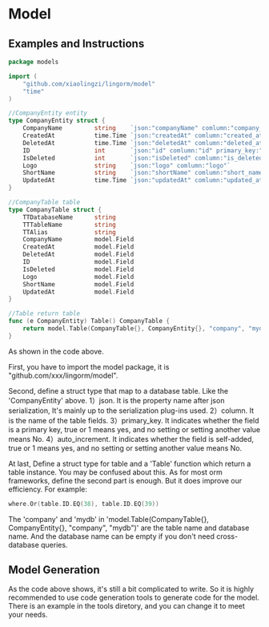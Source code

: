 # Model

## Examples and Instructions

``` go
package models

import (
    "github.com/xiaolingzi/lingorm/model"
    "time"
)

//CompanyEntity entity
type CompanyEntity struct {
    CompanyName         string    `json:"companyName" comlumn:"company_name"`
    CreatedAt           time.Time `json:"createdAt" comlumn:"created_at"`
    DeletedAt           time.Time `json:"deletedAt" comlumn:"deleted_at"`
    ID                  int       `json:"id" comlumn:"id" primary_key:"true" auto_increment:"true"`
    IsDeleted           int       `json:"isDeleted" comlumn:"is_deleted"`
    Logo                string    `json:"logo" comlumn:"logo"`
    ShortName           string    `json:"shortName" comlumn:"short_name"`
    UpdatedAt           time.Time `json:"updatedAt" comlumn:"updated_at"`
}

//CompanyTable table
type CompanyTable struct {
    TTDatabaseName      string
    TTTableName         string
    TTAlias             string
    CompanyName         model.Field
    CreatedAt           model.Field
    DeletedAt           model.Field
    ID                  model.Field
    IsDeleted           model.Field
    Logo                model.Field
    ShortName           model.Field
    UpdatedAt           model.Field
}

//Table return table
func (e CompanyEntity) Table() CompanyTable {
    return model.Table(CompanyTable{}, CompanyEntity{}, "company", "mydb").(CompanyTable)
}
```

As shown in the code above.

First, you have to import the model package, it is "github.com/xxx/lingorm/model".

Second, define a struct type that map to a database table. Like the 'CompanyEntity' above.
1）json. It is the property name after json serialization, It's mainly up to the serialization plug-ins used.
2）column. It is the name of the table fields.
3）primary_key. It indicates whether the field is a primary key, true or 1 means yes, and no setting or setting another value means No.
4）auto_increment. It indicates whether the field is self-added, true or 1 means yes, and no setting or setting another value means No.

At last, Define a struct type for table and a 'Table' function which return a table instance. You may be confused about this. As for most orm frameworks, define the second part is enough. But it does improve our efficiency. For example:

```go
where.Or(table.ID.EQ(38), table.ID.EQ(39))
```

The 'company' and 'mydb' in 'model.Table(CompanyTable{}, CompanyEntity{}, "company", "mydb")' are the table name and database name. And the database name can be empty if you don't need cross-database queries.

## Model Generation

As the code above shows, it's still a bit complicated to write. So it is highly recommended to use code generation tools to generate code for the model. There is an example in the tools diretory, and you can change it to meet your needs.
